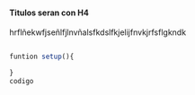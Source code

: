 #### Titulos seran con H4

hrflñekwfjseñlfjlnvñalsfkdslfkjelijfnvkjrfsflgkndk

```js

funtion setup(){

}
codigo

```
